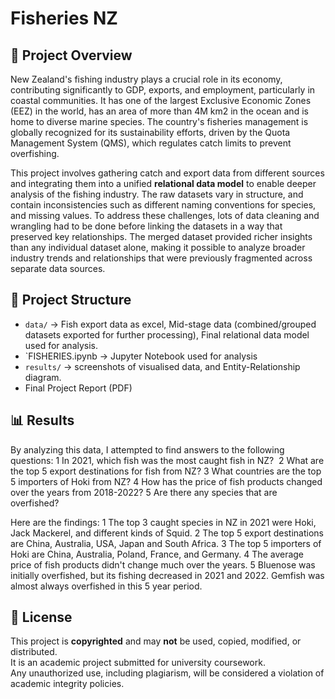 # Fisheries NZ

## 📌 Project Overview
New Zealand's fishing industry plays a crucial role in its economy, contributing significantly to GDP, exports, and employment, particularly in coastal communities. It has one of the largest Exclusive Economic Zones (EEZ) in the world, has an area of more than 4M km2 in the ocean and is home to diverse marine species. The country's fisheries management is globally recognized for its sustainability efforts, driven by the Quota Management System (QMS), which regulates catch limits to prevent overfishing.

This project involves gathering catch and export data from different sources and integrating them into a unified **relational data model** to enable deeper analysis of the fishing industry. The raw datasets vary in structure, and contain inconsistencies such as different naming conventions for species, and missing values. To address these challenges, lots of data cleaning and wrangling had to be done before linking the datasets in a way that preserved key relationships. The merged dataset provided richer insights than any individual dataset alone, making it possible to analyze broader industry trends and relationships that were previously fragmented across separate data sources.

## 📂 Project Structure
- `data/` → Fish export data as excel, Mid-stage data (combined/grouped datasets exported for further processing), Final relational data model used for analysis.  
- `FISHERIES.ipynb → Jupyter Notebook used for analysis
- `results/` → screenshots of visualised data, and Entity-Relationship diagram.
- Final Project Report (PDF)


## 📊 Results

By analyzing this data, I attempted to find answers to the following questions:
	1	In 2021, which fish was the most caught fish in NZ? 
	2	What are the top 5 export destinations for fish from NZ?
	3	What countries are the top 5 importers of Hoki from NZ?
	4	How has the price of fish products changed over the years from 2018-2022?
	5	Are there any species that are overfished?

Here are the findings:
	1	The top 3 caught species in NZ in 2021 were Hoki, Jack Mackerel, and different kinds of Squid.
	2	The top 5 export destinations are China, Australia, USA, Japan and South Africa.
	3	The top 5 importers of Hoki are China, Australia, Poland, France, and Germany.
	4	The average price of fish products didn't change much over the years.
	5	Bluenose was initially overfished, but its fishing decreased in 2021 and 2022. Gemfish was almost always overfished in this 5 year period.

## 📜 License
This project is **copyrighted** and may **not** be used, copied, modified, or distributed.  
It is an academic project submitted for university coursework.  
Any unauthorized use, including plagiarism, will be considered a violation of academic integrity policies.  